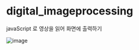 # digital_imageprocessing
javaScript 로 영상을 읽어 화면에 출력하기

![image](https://user-images.githubusercontent.com/102150812/202943925-8556c91f-cd7c-4d78-b78f-2a7814f83d24.png)
